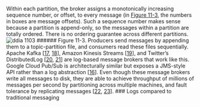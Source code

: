 
Within each partition, the broker assigns a monotonically increasing sequence number, or offset,
to every message (in [Figure 11-3](#fig_stream_kafka_partitions), the numbers in boxes are message offsets).
Such a sequence number makes sense because a partition is append-only, so the messages within a
partition are totally ordered. There is no ordering guarantee across different partitions. ![ddia 1103](assets/ddia_1103.png) ###### Figure 11-3. Producers send messages by appending them to a topic-partition file, and consumers read these files sequentially. 
Apache Kafka
[[17](ch11.html#Kafka2015),
[18](ch11.html#Kreps2011wl)], Amazon Kinesis Streams
[[19](ch11.html#Kinesis2016)], and Twitter’s
DistributedLog [[20](ch11.html#Stewart2015vb),
[21](ch11.html#DistributedLog)] are log-based message
brokers that work like this. Google Cloud Pub/Sub is architecturally similar but exposes a
JMS-style API rather than a log abstraction [[16](ch11.html#GooglePubSub)].
Even though these message brokers write all messages to disk, they are able to achieve throughput of
millions of messages per second by partitioning across multiple machines, and fault tolerance by
replicating messages [[22](ch11.html#Kreps2014wz), [23](ch11.html#Paramasivam2015um)]. ### Logs compared to traditional messaging